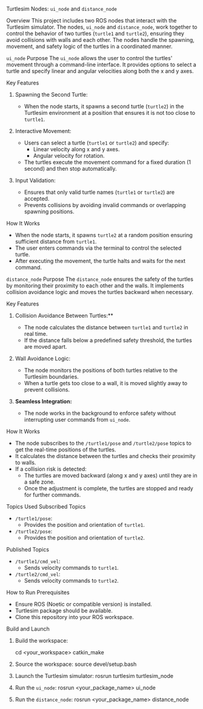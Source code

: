 Turtlesim Nodes: `ui_node` and `distance_node`

 Overview
This project includes two ROS nodes that interact with the Turtlesim simulator. The nodes, `ui_node` and `distance_node`, work together to control the behavior of two turtles (`turtle1` and `turtle2`), ensuring they avoid collisions with walls and each other. The nodes handle the spawning, movement, and safety logic of the turtles in a coordinated manner.


 `ui_node`
 Purpose
The `ui_node` allows the user to control the turtles' movement through a command-line interface. It provides options to select a turtle and specify linear and angular velocities along both the x and y axes.

 Key Features
1. Spawning the Second Turtle:
   - When the node starts, it spawns a second turtle (`turtle2`) in the Turtlesim environment at a position that ensures it is not too close to `turtle1`.

2. Interactive Movement:
   - Users can select a turtle (`turtle1` or `turtle2`) and specify:
     - Linear velocity along x and y axes.
     - Angular velocity for rotation.
   - The turtles execute the movement command for a fixed duration (1 second) and then stop automatically.

3. Input Validation:
   - Ensures that only valid turtle names (`turtle1` or `turtle2`) are accepted.
   - Prevents collisions by avoiding invalid commands or overlapping spawning positions.

 How It Works
- When the node starts, it spawns `turtle2` at a random position ensuring sufficient distance from `turtle1`.
- The user enters commands via the terminal to control the selected turtle.
- After executing the movement, the turtle halts and waits for the next command.



 `distance_node`
 Purpose
The `distance_node` ensures the safety of the turtles by monitoring their proximity to each other and the walls. It implements collision avoidance logic and moves the turtles backward when necessary.

 Key Features
1. Collision Avoidance Between Turtles:**
   - The node calculates the distance between `turtle1` and `turtle2` in real time.
   - If the distance falls below a predefined safety threshold, the turtles are moved apart.

2. Wall Avoidance Logic:
   - The node monitors the positions of both turtles relative to the Turtlesim boundaries.
   - When a turtle gets too close to a wall, it is moved slightly away to prevent collisions.

3. **Seamless Integration:**
   - The node works in the background to enforce safety without interrupting user commands from `ui_node`.

 How It Works
- The node subscribes to the `/turtle1/pose` and `/turtle2/pose` topics to get the real-time positions of the turtles.
- It calculates the distance between the turtles and checks their proximity to walls.
- If a collision risk is detected:
  - The turtles are moved backward (along x and y axes) until they are in a safe zone.
  - Once the adjustment is complete, the turtles are stopped and ready for further commands.



 Topics Used
 Subscribed Topics
- `/turtle1/pose`:
  - Provides the position and orientation of `turtle1`.
- `/turtle2/pose`:
  - Provides the position and orientation of `turtle2`.

Published Topics
- `/turtle1/cmd_vel`:
  - Sends velocity commands to `turtle1`.
- `/turtle2/cmd_vel`:
  - Sends velocity commands to `turtle2`.


 How to Run
 Prerequisites
- Ensure ROS (Noetic or compatible version) is installed.
- Turtlesim package should be available.
- Clone this repository into your ROS workspace.

Build and Launch
1. Build the workspace:
   
   cd <your_workspace>
   catkin_make
   
2. Source the workspace:
   source devel/setup.bash
   
3. Launch the Turtlesim simulator:
   rosrun turtlesim turtlesim_node
4. Run the `ui_node`:
   rosrun <your_package_name> ui_node
5. Run the `distance_node`:
   rosrun <your_package_name> distance_node
